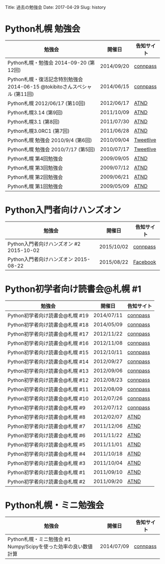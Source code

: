 Title: 過去の勉強会
Date: 2017-04-29
Slug: history

# Python札幌 勉強会

|勉強会|開催日|告知サイト|
|-|-|-|
| Python札幌・勉強会 2014-09-20 (第12回) | 2014/09/20 | [connpass](http://connpass.com/event/8543/) |
| Python札幌・復活記念特別勉強会 2014-06-15 @tokibitoさんスペシャル (第11回) | 2014/06/15 | [connpass](http://connpass.com/event/6121/) |
| Python札幌 2012/06/17 (第10回) | 2012/06/17 | [ATND](http://atnd.org/events/29789) |
| Python札幌3.14 (第9回) | 2011/10/09 | [ATND](http://atnd.org/events/19619) |
| Python札幌3.1 (第8回) | 2011/07/30 | [ATND](http://atnd.org/events/17493) |
| Python札幌3.0RC1 (第7回) | 2011/06/28 | [ATND](http://atnd.org/events/17170) |
| Python札幌 勉強会 2010/9/4 (第6回) | 2010/09/04 | [Tweetlive](http://tweetvite.com/event/python_sapporo_20100904) |
| Python札幌 勉強会 2010/7/17 (第5回) | 2010/07/17 | [Tweetlive](http://tweetvite.com/event/python_sapporo_20100717) |
| Python札幌 第4回勉強会 | 2009/09/05 | [ATND](http://atnd.org/events/1460) |
| Python札幌 第3回勉強会 | 2009/07/12 | [ATND](http://atnd.org/events/986) |
| Python札幌 第2回勉強会 | 2009/06/21 | [ATND](http://atnd.org/events/870) |
| Python札幌 第1回勉強会 | 2009/05/09 | [ATND](http://atnd.org/events/547) |

# Python入門者向けハンズオン
|勉強会|開催日|告知サイト|
|-|-|-|
| Python入門者向けハンズオン #2 2015-10-02 | 2015/10/02 | [connpass](https://python-sapporo.connpass.com/event/19731/) |
| Python入門者向けハンズオン 2015-08-22 | 2015/08/22 | [Facebook](https://www.facebook.com/events/692213864243707/) |

# Python初学者向け読書会@札幌 #1
|勉強会|開催日|告知サイト|
|-|-|-|
| Python初学者向け読書会@札幌 #19| 2014/07/11 | [connpass](http://connpass.com/event/7328/) |
| Python初学者向け読書会@札幌 #18| 2014/05/09 | [connpass](http://connpass.com/event/6048/) |
| Python初学者向け読書会@札幌 #17| 2012/11/22 | [connpass](http://connpass.com/event/1400/) |
| Python初学者向け読書会@札幌 #16| 2012/11/08 | [connpass](http://connpass.com/event/1272/) |
| Python初学者向け読書会@札幌 #15| 2012/10/11 | [connpass](http://connpass.com/event/1179/) |
| Python初学者向け読書会@札幌 #14| 2012/09/27 | [connpass](http://connpass.com/event/1038/) |
| Python初学者向け読書会@札幌 #13| 2012/09/06 | [connpass](http://connpass.com/event/964/) |
| Python初学者向け読書会@札幌 #12| 2012/08/23 | [connpass](http://connpass.com/event/900/) |
| Python初学者向け読書会@札幌 #11| 2012/08/09 | [connpass](http://connpass.com/event/836/) |
| Python初学者向け読書会@札幌 #10| 2012/07/26 | [connpass](http://connpass.com/event/759/) |
| Python初学者向け読書会@札幌 #9 | 2012/07/12 | [connpass](http://connpass.com/event/699/) |
| Python初学者向け読書会@札幌 #8 | 2012/02/07 | [ATND](http://atnd.org/events/24775) |
| Python初学者向け読書会@札幌 #7 | 2011/12/06 | [ATND](http://atnd.org/events/22877) |
| Python初学者向け読書会@札幌 #6 | 2011/11/22 | [ATND](http://atnd.org/events/21670) |
| Python初学者向け読書会@札幌 #5 | 2011/11/01 | [ATND](http://atnd.org/events/21478) |
| Python初学者向け読書会@札幌 #4 | 2011/10/18 | [ATND](http://atnd.org/events/20734) |
| Python初学者向け読書会@札幌 #3 | 2011/10/04 | [ATND](http://atnd.org/events/20362) |
| Python初学者向け読書会@札幌 #1 | 2011/09/10 | [ATND](http://atnd.org/events/19532) |
| Python初学者向け読書会@札幌 #2 | 2011/09/20 | [ATND](http://atnd.org/events/19825) |

# Python札幌・ミニ勉強会
|勉強会|開催日|告知サイト|
|-|-|-|
| Python札幌・ミニ勉強会 #1 Numpy/Scipyを使った効率の良い数値計算 | 2014/07/09 | [connpass](http://connpass.com/event/7325/) |

